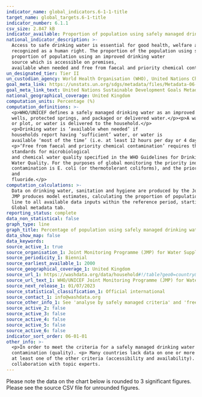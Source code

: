 ```yaml
---
indicator_name: global_indicators.6-1-1-title
target_name: global_targets.6-1-title
indicator_number: 6.1.1
csv_size: 2.847 kB
indicator_available: Proportion of population using safely managed drinking water services
national_indicator_description: >-
  Access to safe drinking water is essential for good health, welfare and productivity and is widely 
  recognized as a human right. The proportion of the population using safely managed drinking water services is defined as the 
  proportion of population using an improved drinking water
  source which is accessible on premises, 
  available when needed and free from faecal and priority chemical contamination.
un_designated_tier: Tier II
un_custodian_agency: World Health Organisation (WHO), United Nations Children's Fund (UNICEFF)
goal_meta_link: https://unstats.un.org/sdgs/metadata/files/Metadata-06-01-01.pdf
goal_meta_link_text: United Nations Sustainable Development Goals Metadata (PDF 224 KB)
national_geographical_coverage: United Kingdom
computation_units: Percentage (%)
computation_definitions: >-
  <p>WHO/UNICEF defines a safely managed drinking water as an improved water source that is accessible on premises, available when needed and free from faecal and priority chemical contamination. </p><p> Improved water sources include - piped water, boreholes or tubewells, protected dug
  wells, protected springs, and packaged or delivered water.</p><p>A water source is ‘accessible on premises’ if the point of collection is within the dwelling, compound, yard 
  or plot, or water is delivered to the household.</p>
  <p>Drinking water is ‘available when needed’ if
  households report having ‘sufficient’ water, or water is 
  available ‘most of the time’ (i.e. at least 12 hours per day or 4 days per week).</p>
  <p>‘Free from faecal and priority chemical contamination’ requires that drinking water meets international 
  standards for microbiological
  and chemical water quality specified in the WHO Guidelines for Drinking 
  Water Quality. For the purposes of global monitoring the priority indicator of microbiological 
  contamination is E. coli (or thermotolerant coliforms), and the priority chemical contaminants are arsenic 
  and
  fluoride.</p>
computation_calculations: >-
  Data on drinking water, sanitation and hygiene are produced by the Joint Monitoring Programme (JMP) of the World Health Organization (WHO) and United Nations Children’s Fund (UNICEF) based on administrative sources, national censuses and nationally representative household surveys. The
  JMP produces model estimates, calculating the proportion of population using improved water sources by fitting a linear regression 
  line to all available data inputs within the reference period, starting from the year 2000. For more information see the indicator's metadata in the
  Global metadata tab.
reporting_status: complete
data_non_statistical: false
graph_type: line
graph_title: Percentage of population using safely managed drinking water services
data_show_map: false
data_keywords:
source_active_1: true
source_organisation_1: Joint Monitoring Programme (JMP) for Water Supply, Sanitation and Hygiene 
source_periodicity_1: Biennial
source_earliest_available_1: 2000
source_geographical_coverage_1: United Kingdom
source_url_1: https://washdata.org/data/household#!/table?geo0=country&geo1=GBR
source_url_text_1: WHO/UNICEF Joint Monitoring Programme (JMP) for Water Supply, Sanitation and Hygiene 
source_next_release_1: 01/07/2023
source_statistical_classification_1: Official international
source_contact_1: info@washdata.org
source_other_info_1: See 'analyse by safely managed criteria' and 'free from contamination'
source_active_2: false
source_active_3: false
source_active_4: false
source_active_5: false
source_active_6: false
indicator_sort_order: 06-01-01
other_info: >-
  <p>In order to meet the criteria for a safely managed drinking water service, an improved water source should meet three criteria - it should be accessible on the premises (accessibility), water should be available when needed (availability), and the water supplied should be free from
  contamination (quality). <p> Many countries lack data on one or more elements of safely managed drinking water. The WHO/UNICEF Joint Monitoring Programme for Water Supply, Sanitation and Hygiene (JMP) provide national estimates only when data are available on drinking water quality and
  at least one of the other criteria (accessibility and availability). Regional and income group estimates are made when data are available for at least 30 percent of the population. </p> Data follows the UN specification for this indicator. This indicator has been identified in
  collaboration with topic experts.
---
```

Please note the data on the chart below is rounded to 3 significant figures. Please see the source CSV file for unrounded figures.
